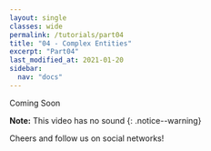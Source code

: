 ```yaml
---
layout: single
classes: wide
permalink: /tutorials/part04
title: "04 - Complex Entities"
excerpt: "Part04"
last_modified_at: 2021-01-20
sidebar:
  nav: "docs"
---
```


Coming Soon

**Note:** This video has no sound
{: .notice--warning}

Cheers and follow us on social networks!
